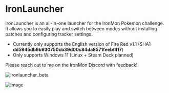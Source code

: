 # IronLauncher

IronLauncher is an all-in-one launcher for the IronMon Pokemon challenge. It allows you to easily play and switch between modes without installing patches and configuring tracker settings.

- Currently only supports the English version of Fire Red v1.1 (SHA1 **dd5945db9b930750cb39d00c84da8571feebf417**)
- Only supports Windows 11 (Linux + Steam Deck planned)

Please reach out to me on the IronMon Discord with feedback!

![ironlauncher_beta](https://github.com/besteon/IronLauncher/assets/103706338/34ca4f02-3154-4ce0-8ab5-fdfb377d295c)

![image](https://github.com/besteon/IronLauncher/assets/103706338/6bf49a56-bf39-490b-b1b9-01fe85fe3a02)
